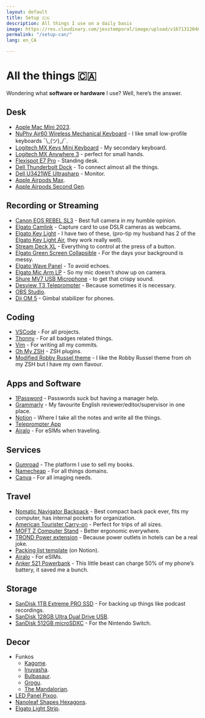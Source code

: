 ```yaml
---
layout: default
title: Setup 🇨🇦
description: All things I use on a daily basis
image: https://res.cloudinary.com/jesstemporal/image/upload/v1671312046/logo_mh5fv4.png
permalink: "/setup-can/"
lang: en_CA

---
```


# All the things 🇨🇦

Wondering what **software or hardware** I use? Well, here’s the answer.

## Desk

- [Apple Mac Mini 2023](https://amzn.to/3sdZvcD).
- [NuPhy Air60 Wireless Mechanical Keyboard](https://nuphy.com/collections/keyboards/products/air60?variant=39620737663085) - I like small low-profile keyboards ¯\\\_(ツ)\_/¯.
- [Logitech MX Keys Mini Keyboard](https://amzn.to/47FaFHp) - My secondary keyboard.
- [Logitech MX Anywhere 3](https://amzn.to/47DokP4) - perfect for small hands.
- [Flexispot E7 Pro](https://www.flexispot.ca/flexispot-best-standing-desk-e7pro) - Standing desk.
- [Dell Thunderbolt Dock](https://amzn.to/45c2l0h) - To connect almost all the things.
- [Dell U3421WE Ultrasharp](https://amzn.to/3sdgjAu) - Monitor.
- [Apple Airpods Max](https://amzn.to/45dZ1S7).
- [Apple Airpods Second Gen](https://amzn.to/44jC2DT).

## Recording or Streaming

- [Canon EOS REBEL SL3](https://amzn.to/3qwVf7x) - Best full camera in my humble opinion.
- [Elgato Camlink](https://amzn.to/3DYe5HN) - Capture card to use DSLR cameras as webcams.
- [Elgato Key Light](https://amzn.to/45uh8Da) - I have two of these, (pro-tip my husband has 2 of the [Elgato Key Light Air](https://amzn.to/44erpCx), they work really well).
- [Stream Deck XL](https://amzn.to/3skuTWC) - Everything to control at the press of a button.
- [Elgato Green Screen Collapsible](https://amzn.to/45QdkMX) - For the days your background is messy.
- [Elgato Wave Panel](https://amzn.to/3E5azLu) - To avoid echoes.
- [Elgato Mic Arm LP](https://amzn.to/3E5azLu) - So my mic doesn't show up on camera.
- [Shure MV7 USB Microphone](https://amzn.to/45xD5kU) - to get that crispy sound.
- [Desview T3 Teleprompter](https://amzn.to/3YTWZod) - Because sometimes it is necessary.
- [OBS Studio](https://obsproject.com).
- [Dji OM 5](https://amzn.to/47DlKIT) - Gimbal stabilizer for phones.

## Coding

- [VSCode](https://code.visualstudio.com/) - For all projects.
- [Thonny](https://thonny.org) - For all badges related things.
- [Vim](https://www.vim.org) - For writing all my commits.
- [Oh My ZSH](https://ohmyz.sh/) - ZSH plugins.
- [Modified Robby Russel theme](https://gist.github.com/jtemporal/f0e3e183e0e5b0f1a5473d2448ef4735) - I like the Robby Russel theme from oh my ZSH but I have my own flavour.

## Apps and Software

- [1Password](https://1password.com/) - Passwords suck but having a manager help.
- [Grammarly](https://grammarly.com/) - My favourite English reviewer/editor/supervisor in one place.
- [Notion](https://www.notion.so/) - Where I take all the notes and write all the things.
- [Teleprompter App](https://apps.apple.com/br/app/teleprompter-premium/id1533078079)
- [Airalo](https://ref.airalo.com/a1bF) - For eSIMs when traveling.

## Services

- [Gumroad](https://app.gumroad.com/) - The platform I use to sell my books.
- [Namecheap](http://namecheap.com/) - For all things domains.
- [Canva](http://canva.com/) - For all imaging needs.

## Travel

- [Nomatic Navigator Backpack](https://www.nomatic.com/collections/navigator-collection/products/navigator-backpack-15l) - Best compact back pack ever, fits my computer, has internal pockets for organization.
- [American Tourister Carry-on](https://amzn.to/3DX1B38) - Perfect for trips of all sizes.
- [MOFT Z Computer Stand](https://amzn.to/47DokP4) - Better ergonomic everywhere.
- [TROND Power extension](https://amzn.to/45fzU1q) - Because power outlets in hotels can be a real joke.
- [Packing list template](https://www.notion.so/Template-check-list-for-traveling-2f75c069edd8476aaa500ea1136dba8c?pvs=21) (on Notion).
- [Airalo](https://ref.airalo.com/a1bF) - For eSIMs.
- [Anker 521 Powerbank](https://amzn.to/3YEsJxo) - This little beast can charge 50% of my phone’s battery, it saved me a bunch.

## Storage

- [SanDisk 1TB Extreme PRO SSD](https://amzn.to/47vvoO1) - For backing up things like podcast recordings.
- [SanDisk 128GB Ultra Dual Drive USB](https://amzn.to/45p2OvW).
- [SanDisk 512GB microSDXC](https://amzn.to/45dZ1S7) - For the Nintendo Switch.

## Decor

- Funkos
    - [Kagome](https://amzn.to/45aw2i5).
    - [Inuyasha](https://amzn.to/3sfgXgN).
    - [Bulbasaur](https://amzn.to/45aw2i5).
    - [Grogu](https://amzn.to/3KJL2LS).
    - [The Mandalorian](https://amzn.to/3KFNuCP).
- [LED Panel Pixoo](https://amzn.to/3qzuvmQ).
- [Nanoleaf Shapes Hexagons](https://amzn.to/3sfhak5).
- [Elgato Light Strip](https://amzn.to/3KMfi8G).